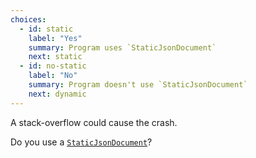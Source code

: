 ```yaml
---
choices:
  - id: static
    label: "Yes" 
    summary: Program uses `StaticJsonDocument`
    next: static
  - id: no-static
    label: "No"
    summary: Program doesn't use `StaticJsonDocument`
    next: dynamic
---
```


A stack-overflow could cause the crash.

Do you use a [`StaticJsonDocument`](/v6/api/staticjsondocument/)?